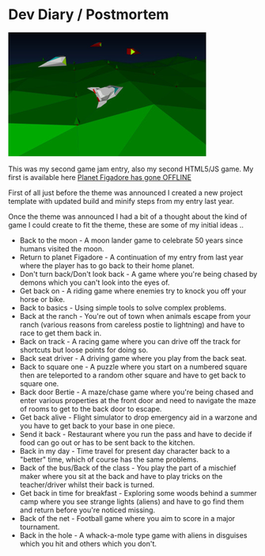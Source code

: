 # Dev Diary / Postmortem

![BACKSPACE - Return to planet Figadore](../image-big.jpg?raw=true "BACKSPACE - Return to planet Figadore")

This was my second game jam entry, also my second HTML5/JS game. My first is available here [Planet Figadore has gone OFFLINE](https://github.com/picosonic/js13k-2018)

First of all just before the theme was announced I created a new project template with updated build and minify steps from my entry last year.

Once the theme was announced I had a bit of a thought about the kind of game I could create to fit the theme, these are some of my initial ideas ..

* Back to the moon - A moon lander game to celebrate 50 years since humans visited the moon.
* Return to planet Figadore - A continuation of my entry from last year where the player has to go back to their home planet.
* Don't turn back/Don't look back - A game where you're being chased by demons which you can't look into the eyes of.
* Get back on - A riding game where enemies try to knock you off your horse or bike.
* Back to basics - Using simple tools to solve complex problems.
* Back at the ranch - You're out of town when animals escape from your ranch (various reasons from careless postie to lightning) and have to race to get them back in.
* Back on track - A racing game where you can drive off the track for shortcuts but loose points for doing so.
* Back seat driver - A driving game where you play from the back seat.
* Back to square one - A puzzle where you start on a numbered square then are teleported to a random other square and have to get back to square one.
* Back door Bertie - A maze/chase game where you're being chased and enter various properties at the front door and need to navigate the maze of rooms to get to the back door to escape.
* Get back alive - Flight simulator to drop emergency aid in a warzone and you have to get back to your base in one piece.
* Send it back - Restaurant where you run the pass and have to decide if food can go out or has to be sent back to the kitchen.
* Back in my day - Time travel for present day character back to a "better" time, which of course has the same problems.
* Back of the bus/Back of the class - You play the part of a mischief maker where you sit at the back and have to play tricks on the teacher/driver whilst their back is turned.
* Get back in time for breakfast - Exploring some woods behind a summer camp where you see strange lights (aliens) and have to go find them and return before you're noticed missing.
* Back of the net - Football game where you aim to score in a major tournament.
* Back in the hole - A whack-a-mole type game with aliens in disguises which you hit and others which you don't.
